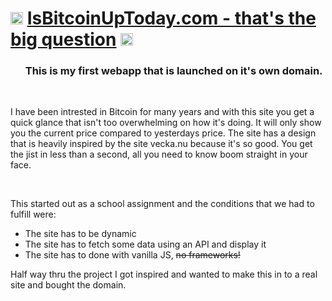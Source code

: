 # <img src="https://assets-global.website-files.com/65df0227a3b097d0c3344778/65df088caf5c7cbd5c4996aa_webclip.png" width="20" height="20" /> [IsBitcoinUpToday.com  - that's the big question](https://isbitcoinuptoday.com/) <img src="https://assets-global.website-files.com/65df0227a3b097d0c3344778/65df088caf5c7cbd5c4996aa_webclip.png" width="20" height="20" />
   



<div id="user-content-toc">
  <ul  style="list-style: none;">
   <summary>
      <h3>This is my first webapp that is launched on it's own domain. </h3>
</summary>
    </ul>
</div>
<br>
<p>I have been intrested in Bitcoin for many years and with this site you get a quick glance that isn't too overwhelming on how it's doing. It will only show you the current price compared to yesterdays price. 
The site has a design that is heavily inspired by the site vecka.nu because it's so good. You get the jist in less than a second, all you need to know boom straight in your face.</p>
 <br>
<p>This started out as a school assignment and the conditions that we had to fulfill were:</p>
<div>
  <ul  style="list-style-type: disc;">
   <summary>
<li>The site has to be dynamic</li>
<li>The site has to fetch some data using an API and display it</li>
<li>The site has to done with vanilla JS, <s>no frameworks!</s> </li>
 </summary></ul></div>

<p>Half way thru the project I got inspired and wanted to make this in to a real site and bought the domain. </p>

